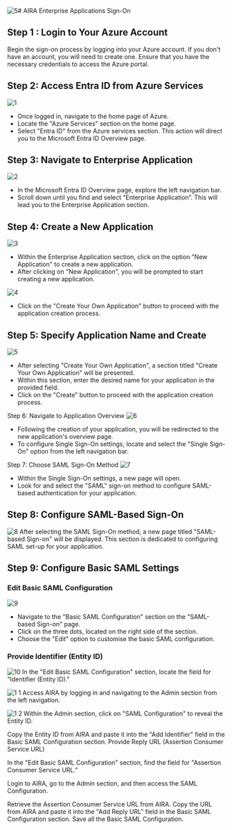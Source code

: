 ![5](https://github.com/airacommunity/AIRA-Documentation/assets/153823636/49214a52-4013-4e3c-b1ae-e92375ee551c)# AIRA Enterprise Applications Sign-On

## Step 1 : Login to Your Azure Account
Begin the sign-on process by logging into your Azure account. If you don't have an account, you will need to create one. Ensure that you have the necessary credentials to access the Azure portal.

## Step 2: Access Entra ID from Azure Services
![1](https://github.com/airacommunity/AIRA-Documentation/assets/153823636/2792e0af-1954-42a8-8666-975f1367cc50)

* Once logged in, navigate to the home page of Azure.
* Locate the "Azure Services" section on the home page.
* Select "Entra ID" from the Azure services section. This action will direct you to the Microsoft Entra ID Overview page.

## Step 3: Navigate to Enterprise Application
![2](https://github.com/airacommunity/AIRA-Documentation/assets/153823636/f9bf2344-8c94-4b60-a1e5-908e2e69c9c5)

* In the Microsoft Entra ID Overview page, explore the left navigation bar.
* Scroll down until you find and select "Enterprise Application”. This will lead you to the Enterprise Application section.

## Step 4: Create a New Application
![3](https://github.com/airacommunity/AIRA-Documentation/assets/153823636/38fc1352-5734-4364-821e-8d17dd804607)

* Within the Enterprise Application section, click on the option "New Application" to create a new application.
* After clicking on "New Application", you will be prompted to start creating a new application.

![4](https://github.com/airacommunity/AIRA-Documentation/assets/153823636/6b3fa423-ffec-4965-bc23-2184098be24e)
* Click on the "Create Your Own Application" button to proceed with the application creation process.

## Step 5: Specify Application Name and Create
![5](https://github.com/airacommunity/AIRA-Documentation/assets/153823636/1e11e2ed-4423-4dba-bbc1-e95159d0871b)
* After selecting "Create Your Own Application", a section titled "Create Your Own Application" will be presented.
* Within this section, enter the desired name for your application in the provided field.
* Click on the "Create" button to proceed with the application creation process.

Step 6: Navigate to Application Overview
![6](https://github.com/airacommunity/AIRA-Documentation/assets/153823636/84f4b368-60a7-4d66-b5ca-57509d9e6c85)
* Following the creation of your application, you will be redirected to the new application's overview page.
* To configure Single Sign-On settings, locate and select the "Single Sign-On" option from the left navigation bar.

Step 7: Choose SAML Sign-On Method
![7](https://github.com/airacommunity/AIRA-Documentation/assets/153823636/f8ad3805-2a55-4052-99f9-883aae15556f)
* Within the Single Sign-On settings, a new page will open.
* Look for and select the "SAML" sign-on method to configure SAML-based authentication for your application.

## Step 8: Configure SAML-Based Sign-On
![8](https://github.com/airacommunity/AIRA-Documentation/assets/153823636/180a53a9-856b-4a1b-9100-d501829e5acc)
After selecting the SAML Sign-On method, a new page titled "SAML-based Sign-on" will be displayed. This section is dedicated to configuring SAML set-up for your application.

## Step 9: Configure Basic SAML Settings

### Edit Basic SAML Configuration
![9](https://github.com/airacommunity/AIRA-Documentation/assets/153823636/14d627b5-16b8-4d19-af17-d91c651d6133)
* Navigate to the "Basic SAML Configuration" section on the "SAML-based Sign-on" page.
* Click on the three dots, located on the right side of the section.
* Choose the "Edit" option to customise the basic SAML configuration.

### Provide Identifier (Entity ID)
![10](https://github.com/airacommunity/AIRA-Documentation/assets/153823636/4a3a4233-86be-4a1c-8423-dc3a443ebf73)
In the "Edit Basic SAML Configuration" section, locate the field for "Identifier (Entity ID)."

![1 1](https://github.com/airacommunity/AIRA-Documentation/assets/153823636/3379c219-bfc3-4fc9-91b9-9e017197a6e7)
Access AIRA by logging in and navigating to the Admin section from the left navigation.

![1 2](https://github.com/airacommunity/AIRA-Documentation/assets/153823636/13286a44-8c14-4205-ac9f-38ae0490ca66)
Within the Admin section, click on "SAML Configuration" to reveal the Entity ID.

Copy the Entity ID from AIRA and paste it into the "Add Identifier" field in the Basic SAML Configuration section.
Provide Reply URL (Assertion Consumer Service URL)

In the "Edit Basic SAML Configuration" section, find the field for "Assertion Consumer Service URL."



Login to AIRA, go to the Admin section, and then access the SAML Configuration.

Retrieve the Assertion Consumer Service URL from AIRA.
Copy the URL from AIRA and paste it into the "Add Reply URL" field in the Basic SAML Configuration section.
Save all the Basic SAML Configuration.

